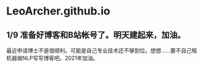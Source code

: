# LeoArcher.github.io

1/9
准备好博客和B站帐号了。明天建起来，加油。
--
最近申请博士不是很顺利。可能是自己专业技术还不够到位。想想……要不自己租机器做NLP写写博客吧。2021年加油。
